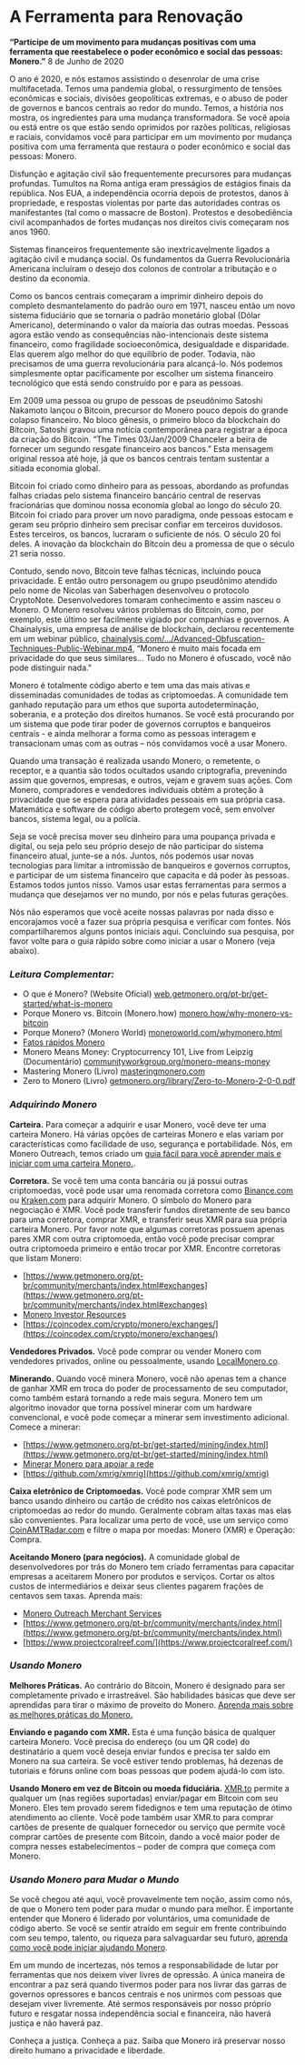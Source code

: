 # A Ferramenta para Renovação
**“Participe de um movimento para mudanças positivas com uma ferramenta que reestabelece o poder econômico e social das pessoas: Monero.”**
8 de Junho de 2020

O ano é 2020, e nós estamos assistindo o desenrolar de uma crise multifacetada. Temos uma pandemia global, o ressurgimento de tensões econômicas e sociais, divisões geopolíticas extremas, e o abuso de poder de governos e bancos centrais ao redor do mundo. Temos, a história nos mostra, os ingredientes para uma mudança transformadora. Se você apoia ou está entre os que estão sendo oprimidos por razões políticas, religiosas e raciais, convidamos você para participar em um movimento por mudança positiva com uma ferramenta que restaura o poder econômico e social das pessoas: Monero.

Disfunção e agitação civil são frequentemente precursores para mudanças profundas. Tumultos na Roma antiga eram presságios de estágios finais da república. Nos EUA, a independência ocorria depois de protestos, danos à propriedade, e respostas violentas por parte das autoridades contras os manifestantes (tal como o massacre de Boston). Protestos e desobediência civil  acompanhados de fortes mudanças nos direitos civis começaram nos anos 1960.

Sistemas financeiros frequentemente são inextricavelmente ligados a agitação civil e mudança social. Os fundamentos da Guerra Revolucionária Americana incluíram o desejo dos colonos de controlar a tributação e o destino da economia.

Como os bancos centrais começaram a imprimir dinheiro depois do completo desmantelamento do padrão ouro em 1971, nasceu então um novo sistema fiduciário que se tornaria o padrão monetário global (Dólar Americano), determinando o valor da maioria das outras moedas. Pessoas agora estão vendo as consequências não-intencionais deste sistema financeiro, como fragilidade socioeconômica, desigualdade e disparidade. Elas querem algo melhor do que equilíbrio de poder. Todavia, não precisamos de uma guerra revolucionária para alcançá-lo. Nós podemos simplesmente optar pacificamente por escolher um sistema financeiro tecnológico que está sendo construído por e para as pessoas.

Em 2009 uma pessoa ou grupo de pessoas de pseudônimo Satoshi Nakamoto lançou o Bitcoin, precursor do Monero pouco depois do grande colapso financeiro. No bloco gênesis, o primeiro bloco da blockchain do Bitcoin, Satoshi gravou uma notícia contemporânea para registrar a época da criação do Bitcoin. “The Times 03/Jan/2009 Chanceler a beira de fornecer um segundo resgate financeiro aos bancos.” Esta mensagem original ressoa até hoje, já que os bancos centrais tentam sustentar a sitiada economia global.

Bitcoin foi criado como dinheiro para as pessoas, abordando as profundas falhas criadas pelo sistema financeiro bancário central de reservas fracionárias que dominou nossa economia global ao longo do século 20. Bitcoin foi criado para prover um novo paradigma, onde pessoas estocam e geram seu próprio dinheiro sem precisar confiar em terceiros duvidosos. Estes terceiros, os bancos, lucraram o suficiente de nós. O século 20 foi deles. A inovação da blockchain do Bitcoin deu a promessa de que o século 21 seria nosso.

Contudo, sendo novo, Bitcoin teve falhas técnicas, incluindo pouca privacidade. E então outro personagem ou grupo pseudônimo atendido pelo nome de Nicolas van Saberhagen desenvolveu o protocolo CryptoNote. Desenvolvedores tomaram conhecimento e assim nasceu o Monero. O Monero resolveu vários problemas do Bitcoin, como, por exemplo, este último ser facilmente vigiado por companhias e governos. A Chainalysis, uma empresa de análise de blockchain, declarou recentemente em um webinar público, [chainalysis.com/.../Advanced-Obfuscation-Techniques-Public-Webinar.mp4](https://go.chainalysis.com/rs/503-FAP-074/images/Advanced-Obfuscation-Techniques-Public-Webinar.mp4), “Monero é muito mais focada em privacidade do que seus similares… Tudo no Monero é ofuscado, você não pode distinguir nada."

Monero é totalmente código aberto e tem uma das mais ativas e disseminadas comunidades de todas as criptomoedas. A comunidade tem ganhado reputação para um ethos que suporta autodeterminação, soberania, e a proteção dos direitos humanos. Se você está procurando por um sistema que pode tirar poder de governos corruptos e banqueiros centrais - e ainda melhorar a forma como as pessoas interagem e transacionam umas com as outras – nós convidamos você a usar Monero.

Quando uma transação é realizada usando Monero, o remetente, o receptor, e a quantia são todos ocultados usando criptografia, prevenindo assim que governos, empresas, e outros, vejam e gravem suas ações. Com Monero, compradores e vendedores individuais obtém a proteção à privacidade que se espera para atividades pessoais em sua própria casa. Matemática e software de código aberto protegem você, sem envolver bancos, sistema legal, ou a polícia. 

Seja se você precisa mover seu dinheiro para uma poupança privada e digital, ou seja pelo seu próprio desejo de não participar do sistema financeiro atual, junte-se a nós. Juntos, nós podemos usar novas tecnologias para limitar a intromissão de banqueiros e governos corruptos, e participar de um sistema financeiro que capacita e dá poder às pessoas. Estamos todos juntos nisso. Vamos usar estas ferramentas para sermos a mudança que desejamos ver no mundo, por nós e pelas futuras gerações.

Nós não esperamos que você aceite nossas palavras por nada disso e encorajamos você a fazer sua própria pesquisa e verificar com fontes. Nós compartilharemos alguns pontos iniciais aqui. Concluindo sua pesquisa, por favor volte para o guia rápido sobre como iniciar a usar o Monero (veja abaixo).

### _Leitura Complementar:_

- O que é Monero? (Website Oficial) [web.getmonero.org/pt-br/get-started/what-is-monero](https://web.getmonero.org/pt-br/get-started/what-is-monero/)
- Porque Monero vs. Bitcoin (Monero.how) [monero.how/why-monero-vs-bitcoin](https://www.monero.how/why-monero-vs-bitcoin)
- Porque Monero? (Monero World) [moneroworld.com/whymonero.html](https://moneroworld.com/whymonero.html)
- [Fatos rápidos Monero](https://www.monerooutreach.org/fatos-rapidos-monero.html)
- Monero Means Money: Cryptocurrency 101, Live from Leipzig (Documentário) [communityworkgroup.org/monero-means-money](https://www.communityworkgroup.org/monero-means-money)
- Mastering Monero (Livro) [masteringmonero.com](https://masteringmonero.com/)
- Zero to Monero (Livro) [getmonero.org/library/Zero-to-Monero-2-0-0.pdf](https://web.getmonero.org/library/Zero-to-Monero-2-0-0.pdf)

### _Adquirindo Monero_

**Carteira.** Para começar a adquirir e usar Monero, você deve ter uma carteira Monero. Há várias opções de carteiras Monero e elas variam por características como facilidade de uso, segurança e portabilidade. Nós, em Monero Outreach, temos criado um [guia fácil para você aprender mais e iniciar com uma carteira Monero.](https://www.monerooutreach.org/stories/monero_wallet_quickstart.html).

**Corretora.** Se você tem uma conta bancária ou já possui outras criptomoedas, você pode usar uma renomada corretora como [Binance.com](https://www.binance.com/) ou [Kraken.com](https://www.kraken.com/)  para adquirir Monero. O símbolo do Monero para negociação é XMR. Você pode transferir fundos diretamente de seu banco para uma corretora, comprar XMR, e transferir seus XMR para sua própria carteira Monero. Por favor note que algumas corretoras possuem apenas pares XMR com outra criptomoeda, então você pode precisar comprar outra criptomoeda primeiro e então trocar por XMR.  Encontre corretoras que listam Monero: 

- [https://www.getmonero.org/pt-br/community/merchants/index.html#exchanges](https://www.getmonero.org/pt-br/community/merchants/index.html#exchanges)
- [Monero Investor Resources](https://www.monerooutreach.org/investors/)
- [https://coincodex.com/crypto/monero/exchanges/](https://coincodex.com/crypto/monero/exchanges/)

**Vendedores Privados.** Você pode comprar ou vender Monero com vendedores privados, online ou pessoalmente, usando [LocalMonero.co](https://localmonero.co/).

**Minerando.** Quando você minera Monero, você não apenas tem a chance de ganhar XMR em troca do poder de processamento de seu computador, como também estará tornando a rede mais segura. Monero tem um algoritmo inovador que torna possível minerar com um hardware convencional, e você pode começar a minerar sem investimento adicional. Comece a minerar:

- [https://www.getmonero.org/pt-br/get-started/mining/index.html](https://www.getmonero.org/pt-br/get-started/mining/index.html)
- [Minerar Monero para apoiar a rede](https://www.monerooutreach.org/praticas_recomendadas_monero/mina-para-apoiar-a-rede.html)
- [https://github.com/xmrig/xmrig](https://github.com/xmrig/xmrig)

**Caixa eletrônico de Criptomoedas.** Você pode comprar XMR sem um banco usando dinheiro ou cartão de crédito nos caixas eletrônicos de criptomoedas ao redor do mundo. Geralmente cobram altas taxas mas elas são convenientes. Para localizar uma perto de você, use um serviço como [CoinAMTRadar.com](https://coinatmradar.com/) e filtre o mapa por moedas: Monero (XMR) e Operação: Compra.

**Aceitando Monero (para negócios).** A comunidade global de desenvolvedores por trás do Monero tem criado ferramentas para capacitar empresas a aceitarem Monero por produtos e serviços. Cortar os altos custos de intermediários e deixar seus clientes pagarem frações de centavos sem taxas. Aprenda mais:

- [Monero Outreach Merchant Services](https://www.monerooutreach.org/merchants/)
- [https://www.getmonero.org/pt-br/community/merchants/index.html](https://www.getmonero.org/pt-br/community/merchants/index.html)
- [https://www.projectcoralreef.com/](https://www.projectcoralreef.com/)

### _Usando Monero_

**Melhores Práticas.** Ao contrário do Bitcoin, Monero é designado para ser completamente privado e irrastreável. São habilidades básicas que deve ser aprendidas para tirar o máximo de proveito do Monero. [Aprenda mais sobre as melhores práticas do Monero.](https://www.monerooutreach.org/praticas_recomendadas_monero/)

**Enviando e pagando com XMR.** Esta é uma função básica de qualquer carteira Monero. Você precisa do endereço (ou um QR code) do destinatário a quem você deseja enviar fundos e precisa ter saldo em Monero na sua carteira. Se você estiver tendo problemas, há dezenas de tutoriais e fóruns online com boas pessoas que podem ajudá-lo com isto.

**Usando Monero em vez de Bitcoin ou moeda fiduciária.** [XMR.to](https://xmr.to/) permite a qualquer um (nas regiões suportadas) enviar/pagar em Bitcoin com seu Monero. Eles tem provado serem fidedignos e tem uma reputação de ótimo atendimento ao cliente. Você pode também usar XMR.to para comprar cartões de presente de qualquer fornecedor ou serviço que permite você comprar cartões de presente com Bitcoin, dando a você maior poder de compra nesses estabelecimentos – poder de compra que começa com Monero.

### _Usando Monero para Mudar o Mundo_

Se você chegou até aqui, você provavelmente tem noção, assim como nós, de que o Monero tem poder para mudar o mundo para melhor. É importante entender que Monero é liderado por voluntários, uma comunidade de código aberto. Se você se sentir atraído em seguir em frente contribuindo com seu tempo, talento, ou riqueza para salvaguardar seu futuro, [aprenda como você pode iniciar ajudando Monero](https://www.monerooutreach.org/historias/comec-ajudar-monero.html).

Em um mundo de incertezas, nós temos a responsabilidade de lutar por ferramentas que nos deixem viver livres de opressão. A única maneira de encontrar a paz será quando tivermos poder para nos livrar das garras de governos opressores e bancos centrais e nos unirmos com pessoas que desejam viver livremente. Até sermos responsáveis por nosso próprio futuro e resgatar nossa independência social e financeira, não haverá justiça e não haverá paz.

Conheça a justiça. Conheça a paz. Saiba que Monero irá preservar nosso direito humano a privacidade e liberdade.
